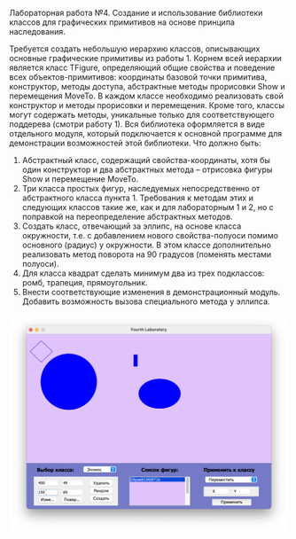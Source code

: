 Лабораторная работа №4. Создание и использование библиотеки классов для графических примитивов на основе принципа наследования.

Требуется создать небольшую иерархию классов, описывающих основные графические примитивы из работы 1. Корнем всей иерархии является класс TFigure, определяющий общие свойства и поведение всех объектов-примитивов: координаты базовой точки примитива, конструктор, методы доступа, абстрактные методы прорисовки Show и перемещения MoveTo. В каждом классе необходимо реализовать свой  конструктор и методы прорисовки и перемещения. Кроме того, классы могут содержать методы, уникальные только для соответствующего поддерева (смотри работу 1). Вся библиотека оформляется в виде отдельного модуля, который подключается к основной программе для демонстрации возможностей этой библиотеки.
Что должно быть:
1) Абстрактный класс, содержащий свойства-координаты, хотя бы один конструктор и два абстрактных метода – отрисовка фигуры Show и перемещение MoveTo.
2) Три класса простых фигур, наследуемых непосредственно от абстрактного класса пункта 1. Требования к методам этих и следующих классов такие же, как и для лабораторным 1 и 2, но с поправкой на переопределение абстрактных методов.
3) Создать класс, отвечающий за эллипс, на основе класса окружности, т.е. с добавлением нового свойства-полуоси помимо основного (радиус) у окружности. В этом классе дополнительно реализовать метод поворота на 90 градусов (поменять местами полуоси).
4) Для класса квадрат сделать минимум два из трех подклассов: ромб, трапеция, прямоугольник.
5) Внести соответствующие изменения в демонстрационный модуль. Добавить возможность вызова специального метода у эллипса.

![screenshot](/Lab4/example.png?raw=true)